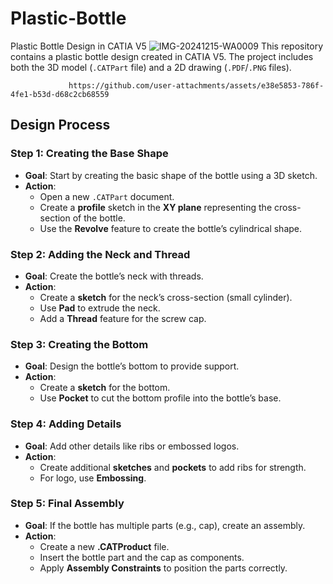 # Plastic-Bottle
 Plastic Bottle Design in CATIA V5
           ![IMG-20241215-WA0009](https://github.com/user-attachments/assets/00a91cd7-bc3a-4dbf-818f-3a98bb3f23e1)
This repository contains a plastic bottle design created in CATIA V5. The project includes both the 3D model (`.CATPart` file) and a 2D drawing (`.PDF`/`.PNG` files).

                 https://github.com/user-attachments/assets/e38e5853-786f-4fe1-b53d-d68c2cb68559

## Design Process

### Step 1: Creating the Base Shape
- **Goal**: Start by creating the basic shape of the bottle using a 3D sketch.
- **Action**: 
  - Open a new `.CATPart` document.
  - Create a **profile** sketch in the **XY plane** representing the cross-section of the bottle.
  - Use the **Revolve** feature to create the bottle’s cylindrical shape.

### Step 2: Adding the Neck and Thread
- **Goal**: Create the bottle’s neck with threads.
- **Action**: 
  - Create a **sketch** for the neck’s cross-section (small cylinder).
  - Use **Pad** to extrude the neck.
  - Add a **Thread** feature for the screw cap.

### Step 3: Creating the Bottom
- **Goal**: Design the bottle’s bottom to provide support.
- **Action**: 
  - Create a **sketch** for the bottom.
  - Use **Pocket** to cut the bottom profile into the bottle’s base.

### Step 4: Adding Details
- **Goal**: Add other details like ribs or embossed logos.
- **Action**:
  - Create additional **sketches** and **pockets** to add ribs for strength.
  - For logo, use **Embossing**.

### Step 5: Final Assembly
- **Goal**: If the bottle has multiple parts (e.g., cap), create an assembly.
- **Action**: 
  - Create a new **.CATProduct** file.
  - Insert the bottle part and the cap as components.
  - Apply **Assembly Constraints** to position the parts correctly.
